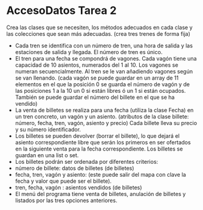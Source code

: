 # AccesoDatos Tarea 2
Crea las clases que se necesiten, los métodos adecuados en cada clase y las colecciones que sean
más adecuadas. (crea tres trenes de forma fija)

* Cada tren se identifica con un número de tren, una hora de salida y las estaciones de salida y
llegada. El número de tren es único.
* El tren para una fecha se compondrá de vagones. Cada vagón tiene una capacidad de 10
asientos, numerados del 1 al 10. Los vagones se numeran secuencialmente. Al tren se le van
añadiendo vagones según se van llenando. (cada vagón se puede guardar en un array de 11
elementos en el que la posición 0 se guarda el número de vagón y de las posiciones 1 a la 10
un 0 si están libres ó un 1 si están ocupados. También se puede guardar el número del billete
en el que se ha vendido)
* La venta de billetes se realiza para una fecha (utiliza la clase Fecha) en un tren concreto, un
vagón y un asiento. (atributos de la clase billete: número, fecha, tren, vagón, asiento y
precio) Cada billete lleva su precio y su número identificador.
* Los billetes se pueden devolver (borrar el billete), lo que dejará el asiento correspondiente
libre que serán los primeros en ser ofertados en la siguiente venta para la fecha
correspondiente. Los billetes se guardan en una list o set.
* Los billetes podrán ser ordenada por diferentes criterios:
* número de billete: datos de billetes (de billetes)
* fecha, tren, vagón y asiento: (este puede salir del mapa con clave la fecha y valor
que puede ser el billete).
* tren, fecha, vagón : asientos vendidos (de billetes)
* El menú del programa tiene venta de billetes, anulación de billetes y listados por las tres
opciones anteriores.
